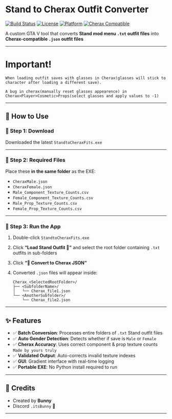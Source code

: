 # Stand to Cherax Outfit Converter

[![Build Status](https://img.shields.io/badge/build-passing-brightgreen)](#)
[![License](https://img.shields.io/badge/license-MIT-blue)](#)
[![Platform](https://img.shields.io/badge/platform-Windows-lightgrey)](#)
[![Cherax Compatible](https://img.shields.io/badge/cherax-supported-purple)](#)

A custom GTA V tool that converts **Stand mod menu `.txt` outfit files** into **Cherax-compatible `.json` outfit files**

---

# Important!

`When loading outfit saves with glasses in Cherax(glasses will stick to character after loading a different save).`

`A bug in cherax(manually reset glasses appearence) in Cherax>Player>Cosmetic>Props(select glasses and apply values to -1) `

---

## 💾 How to Use

### 🧷 Step 1: Download

Downloaded the latest `StandtoCheraxFits.exe`

---

### 📁 Step 2: Required Files

Place these **in the same folder** as the EXE:

- `CheraxMale.json`
- `CheraxFemale.json`
- `Male_Component_Texture_Counts.csv`
- `Female_Component_Texture_Counts.csv`
- `Male_Prop_Texture_Counts.csv`
- `Female_Prop_Texture_Counts.csv`

---

### 🚀 Step 3: Run the App

1. Double-click `StandtoCheraxFits.exe`
2. Click **“Load Stand Outfit 📂”** and select the root folder containing `.txt` outfits in sub-folders
3. Click **“🚀 Convert to Cherax JSON”**
4. Converted `.json` files will appear inside:

     ```
     Cherax_<SelectedRootFolder>/
     ├── <SubfolderName>/
     │   └── Cherax_file1.json
     └── <AnotherSubfolder>/
         └── Cherax_file2.json
     ```

---

## ✨ Features

- ✅ **Batch Conversion**: Processes entire folders of `.txt` Stand outfit files
- ✅ **Auto Gender Detection**: Detects whether if save is `Male` or `Female`
- ✅ **Cherax Accuracy**: Uses correct component & prop texture counts `Made by yours truly`
- ✅ **Validated Output**: Auto-corrects invalid texture indexes
- ✅ **GUI**: Gradient interface with real-time logging
- ✅ **Portable EXE**: No Python install required to run

---

## 💬 Credits

- Created by **Bunny**  
- Discord `.itsBunny` 💜

---
